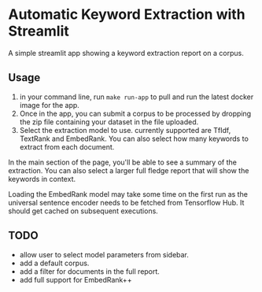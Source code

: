 # Automatic Keyword Extraction with Streamlit

A simple streamlit app showing a keyword extraction report on a corpus.

## Usage

1. in your command line, run `make run-app` to pull and run the latest docker image for the app.
2. Once in the app, you can submit a corpus to be processed by dropping the zip file containing your dataset in the file uploaded.
3. Select the extraction model to use. currently supported are TfIdf, TextRank and EmbedRank. You can also select how
   many keywords to extract from each document.

In the main section of the page, you'll be able to see a summary of the extraction. You can also select a larger full
fledge report that will show the keywords in context.

Loading the EmbedRank model may take some time on the first run as the universal sentence encoder needs to be fetched from
Tensorflow Hub. It should get cached on subsequent executions.

## TODO
- allow user to select model parameters from sidebar.
- add a default corpus.
- add a filter for documents in the full report.
- add full support for EmbedRank++

